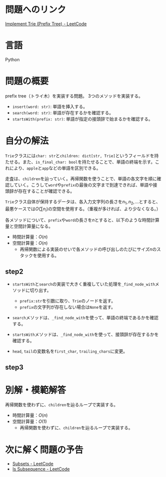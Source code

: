 # 問題へのリンク

[Implement Trie (Prefix Tree) - LeetCode](https://leetcode.com/problems/implement-trie-prefix-tree/description/)

# 言語
Python

# 問題の概要
prefix tree（トライ木）を実装する問題。
3つのメソッドを実装する。
- `insert(word: str)`: 単語を挿入する。
- `search(word: str)`: 単語が存在するかを確認する。
- `startsWith(prefix: str)`: 単語が指定の接頭辞で始まるかを確認する。

# 自分の解法

`Trie`クラスには`char: str`と`children: dict[str, Trie]`というフィールドを持たせる。また、`is_final_char: bool`を持たせることで、単語の終端を示す。これにより、`apple`と`app`などの単語を区別できる。

走査は、`children`を辿っていく。再帰関数を使うことで、単語の各文字を順に確認していく。こうして`word`や`prefix`の最後の文字まで到達できれば、単語や接頭辞が存在することが確認できる。

`Trie`クラス自体が保持するデータは、各入力文字列の長さを$n_1, n_2, ...$とすると、最悪ケースでは$O(\sum n_i)$の空間を使用する。（重複が多ければ、より少なくなる。）

各メソッドについて、`prefix`や`word`の長さを$n$とすると、以下のような時間計算量と空間計算量になる。

- 時間計算量：$O(n)$
- 空間計算量：$O(n)$
    - 再帰関数による実装のせいで各メソッドの呼び出しのたびにサイズ$n$のスタックを使用する。

## step2
- `startsWith`と`search`の実装で大きく重複していた処理を`_find_node_with`メソッドに切り出す。
    - `prefix:str`を引数に取り、`Trie`のノードを返す。
    - `prefix`の文字列が存在しない場合は`None`を返す。
- `search`メソッドは、`_find_node_with`を使って、単語の終端であるかを確認する。
- `startsWith`メソッドは、`_find_node_with`を使って、接頭辞が存在するかを確認する。

- `head`, `tail`の変数名を`first_char`, `trailing_chars`に変更。

## step3

# 別解・模範解答
再帰関数を使わずに、`children`を辿るループで実装する。
- 時間計算量：$O(n)$
- 空間計算量：$O(1)$
    - 再帰関数を使わずに、`children`を辿るループで実装する。

# 次に解く問題の予告
- [Subsets - LeetCode](https://leetcode.com/problems/subsets/)
- [Is Subsequence - LeetCode](https://leetcode.com/problems/is-subsequence/description/)
